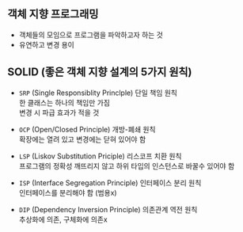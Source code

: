 ## 객체 지향 프로그래밍
- 객체들의 모임으로 프로그램을 파악하고자 하는 것   
- 유연하고 변경 용이

## SOLID (좋은 객체 지향 설계의 5가지 원칙)
- `SRP` (Single Responsiblity Princlple) 단일 책임 원칙   
  한 클래스는 하나의 책임만 가짐   
  변경 시 파급 효과가 적을 것
  
- `OCP` (Open/Closed Principle) 개방-폐쇄 원칙  
  확장에는 열려 있고 변경에는 닫혀 있어야 함
  
- `LSP` (Liskov Substitution Priciple) 리스코프 치환 원칙  
  프로그램의 정확성 깨뜨리지 않고 하위 타입의 인스턴스로 바꿀수 있어야 함
  
- `ISP` (Interface Segregation Principle) 인터페이스 분리 원칙  
  인터페이스를 분리해야 함 (범용x)
  
- `DIP` (Dependency Inversion Principle) 의존관계 역전 원칙  
  추상화에 의존, 구체화에 의존x

